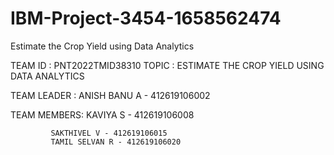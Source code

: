 # IBM-Project-3454-1658562474
Estimate the Crop Yield using Data Analytics

TEAM ID : PNT2022TMID38310
TOPIC   : ESTIMATE THE CROP YIELD USING DATA ANALYTICS

TEAM LEADER : 
             ANISH BANU A - 412619106002
             
             
TEAM MEMBERS:
             KAVIYA S - 412619106008
             
             SAKTHIVEL V - 412619106015
             TAMIL SELVAN R - 412619106020
